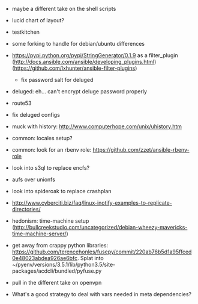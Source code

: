 - maybe a different take on the shell scripts
- lucid chart of layout?
- testkitchen

- some forking to handle for debian/ubuntu differences
- https://pypi.python.org/pypi/StringGenerator/0.1.9 as a filter_plugin (http://docs.ansible.com/ansible/developing_plugins.html) (https://github.com/lxhunter/ansible-filter-plugins)
  - fix password salt for deluged
- deluged: eh... can't encrypt deluge password properly

- route53
- fix deluged configs
- muck with history: http://www.computerhope.com/unix/uhistory.htm
- common: locales setup?
- common: look for an rbenv role: https://github.com/zzet/ansible-rbenv-role

- look into s3ql to replace encfs?
- aufs over unionfs
- look into spideroak to replace crashplan

- http://www.cyberciti.biz/faq/linux-inotify-examples-to-replicate-directories/
- hedonism: time-machine setup (http://bullcreekstudio.com/uncategorized/debian-wheezy-mavericks-time-machine-server/)
- get away from crappy python libraries: https://github.com/terencehonles/fusepy/commit/220ab76b5d1a95ffced0e48023abdea926ae6bfc. Splat into ~/pyenv/versions/3.5.1/lib/python3.5/site-packages/acdcli/bundled/pyfuse.py
- pull in the different take on openvpn

- What's a good strategy to deal with vars needed in meta dependencies?

